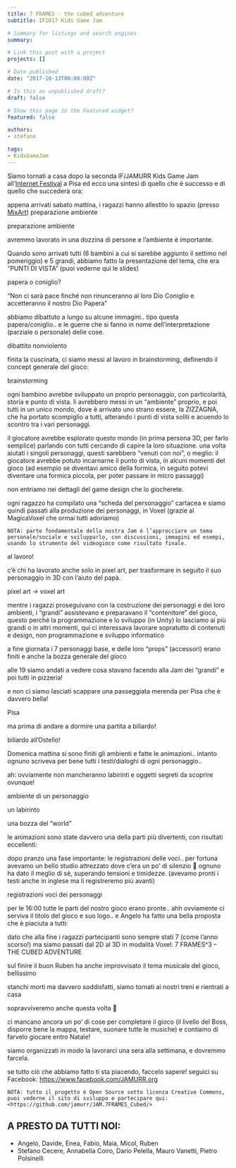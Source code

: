 ```yaml
---
title: 7 FRAMES - the cubed adventure
subtitle: IF2017 Kids Game Jam

# Summary for listings and search engines
summary: 

# Link this post with a project
projects: []

# Date published
date: "2017-10-13T00:00:00Z"

# Is this an unpublished draft?
draft: false

# Show this page in the Featured widget?
featured: false

authors:
- stefano

tags:
- KidsGameJam
---
```


Siamo tornati a casa dopo la seconda IF/JAMURR Kids Game Jam all’[Internet Festival](http://www.internetfestival.it/eventi/kids-game-jam/) a Pisa ed ecco una sintesi di quello che è successo e di quello che succederà ora:

appena arrivati sabato mattina, i ragazzi hanno allestito lo spazio (presso [MixArt](http://www.mix-art.org/))
preparazione ambiente

preparazione ambiente

avremmo lavorato in una dozzina di persone e l’ambiente è importante.

Quando sono arrivati tutti (6 bambini a cui si sarebbe aggiunto il settimo nel pomeriggio) e 5 grandi, abbiamo fatto la presentazione del tema, che era “PUNTI DI VISTA” (puoi vederne qui le slides)

papera o coniglio?

“Non ci sarà pace finché non rinunceranno al loro Dio Coniglio e accetteranno il nostro Dio Papera”

abbiamo dibattuto a lungo su alcune immagini.. tipo questa papera/coniglio.. e le guerre che si fanno in nome dell’interpretazione (parziale o personale) delle cose.

dibattito nonviolento

finita la cuscinata, ci siamo messi al lavoro in brainstorming, definendo il concept generale del gioco:

brainstorming

ogni bambino avrebbe sviluppato un proprio personaggio, con particolarità, storia e punto di vista. li avrebbero messi in un “ambiente” proprio, e poi tutti in un unico mondo, dove è arrivato uno strano essere, la ZIZZAGNA, che ha portato scompiglio a tutti, alterando i punti di vista soliti e acuendo lo scontro tra i vari personaggi.

il giocatore avrebbe esplorato questo mondo (in prima persona 3D, per farlo semplice) parlando con tutti cercando di capire la loro situazione. una volta aiutati i singoli personaggi, questi sarebbero “venuti con noi”, o meglio: il giocatore avrebbe potuto incarnarne il punto di vista, in alcuni momenti del gioco (ad esempio se diventavi amico della formica, in seguito potevi diventare una formica piccola, per poter passare in micro passaggi)

non entriamo nei dettagli del game design che lo giocherete.

ogni ragazzo ha compilato una “scheda del personaggio” cartacea e siamo quindi passati alla produzione dei personaggi, in Voxel (grazie al MagicaVoxel che ormai tutti adoriamo)

    NOTA: parte fondamentale della nostra Jam è l’approcciare un tema personale/sociale e svilupparlo, con discussioni, immagini ed esempi, usando lo strumento del videogioco come risultato finale.

al lavoro!

c’è chi ha lavorato anche solo in pixel art, per trasformare in seguito il suo personaggio in 3D con l’aiuto del papà.

pixel art -> voxel art

mentre i ragazzi proseguivano con la costruzione dei personaggi e dei loro ambienti, i “grandi” assistevano e preparavano il “contenitore” del gioco, questo perché la programmazione e lo sviluppo (in Unity) lo lasciamo ai più grandi o in altri momenti, qui ci interessava lavorare sopratutto di contenuti e design, non programmazione e sviluppo informatico

a fine giornata i 7 personaggi base, e delle loro “props” (accessori) erano finiti e anche la bozza generale del gioco




alle 19 siamo andati a vedere cosa stavano facendo alla Jam dei “grandi” e poi tutti in pizzeria!

e non ci siamo lasciati scappare una passeggiata merenda per Pisa che è davvero bella!

Pisa

ma prima di andare a dormire una partita a biliardo!

biliardo all’Ostello!

Domenica mattina si sono finiti gli ambienti e fatte le animazioni.. intanto ognuno scriveva per bene tutti i testi/dialoghi di ogni personaggio..

ah: ovviamente non mancheranno labirinti e oggetti segreti da scoprire ovunque!

ambiente di un personaggio

un labirinto

una bozza del “world”

le animazioni sono state davvero una della parti più divertenti, con risultati eccellenti:

dopo pranzo una fase importante: le registrazioni delle voci.. per fortuna avevamo un bello studio attrezzato dove c’era un po’ di silenzio 🙂 ognuno ha dato il meglio di sè, superando tensioni e timidezze. (avevamo pronti i testi anche in inglese ma li registreremo più avanti)

registrazioni voci dei personaggi

per le 16:00 tutte le parti del nostro gioco erano pronte.. ahh ovviamente ci serviva il titolo del gioco e suo logo.. e Angelo ha fatto una bella proposta che è piaciuta a tutti:

dato che alla fine i ragazzi partecipanti sono sempre stati 7 (come l’anno scorso!) ma siamo passati dal 2D al 3D in modalità Voxel: 7 FRAMES^3 – THE CUBED ADVENTURE

 

sul finire il buon Ruben ha anche improvvisato il tema musicale del gioco, bellissimo

stanchi morti ma davvero soddisfatti, siamo tornati ai nostri treni e rientrati a casa

sopravviveremo anche questa volta 🙂

ci mancano ancora un po’ di cose per completare il gioco (il livello del Boss, disporre bene la mappa, testare, suonare tutte le musiche) e contiamo di farvelo giocare entro Natale!

siamo organizzati in modo la lavorarci una sera alla settimana, e dovremmo farcela.

se tutto ciò che abbiamo fatto ti sta piacendo, faccelo sapere! seguici su Facebook: <https://www.facebook.com/JAMURR.org>

    NOTA: tutto il progetto è Open Source sotto licenza Creative Commons, puoi vederne il sito di sviluppo e partecipare qui: <https://github.com/jamurr/JAM.7FRAMES_Cubed/>

## A PRESTO DA TUTTI NOI:
- Angelo, Davide, Enea, Fabio, Maia, Micol, Ruben
- Stefano Cecere, Annabella Coiro, Dario Pelella, Mauro Vanetti, Pietro Polsinelli

